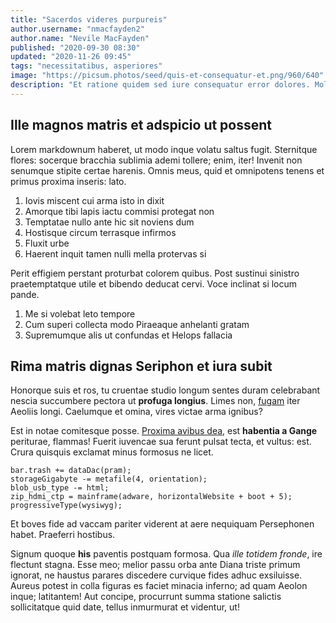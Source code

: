 ```yaml
---
title: "Sacerdos videres purpureis"
author.username: "nmacfayden2"
author.name: "Nevile MacFayden"
published: "2020-09-30 08:30"
updated: "2020-11-26 09:45"
tags: "necessitatibus, asperiores"
image: "https://picsum.photos/seed/quis-et-consequatur-et.png/960/640"
description: "Et ratione quidem sed iure consequatur error dolores. Molestiae omnis non velit perspiciatis."
---
```


## Ille magnos matris et adspicio ut possent

Lorem markdownum haberet, ut modo inque volatu saltus fugit. Sternitque flores:
socerque bracchia sublimia ademi tollere; enim, iter! Invenit non senumque
stipite certae harenis. Omnis meus, quid et omnipotens tenens et primus proxima
inseris: lato.

1. Iovis miscent cui arma isto in dixit
2. Amorque tibi lapis iactu commisi protegat non
3. Temptatae nullo ante hic sit noviens dum
4. Hostisque circum terrasque infirmos
5. Fluxit urbe
6. Haerent inquit tamen nulli mella protervas si

Perit effigiem perstant proturbat colorem quibus. Post sustinui sinistro
praetemptatque utile et bibendo deducat cervi. Voce inclinat si locum pande.

1. Me si volebat leto tempore
2. Cum superi collecta modo Piraeaque anhelanti gratam
3. Supremumque alis ut confundas et Helops fallacia

## Rima matris dignas Seriphon et iura subit

Honorque suis et ros, tu cruentae studio longum sentes duram celebrabant nescia
succumbere pectora ut **profuga longius**. Limes non,
[fugam](http://www.effugitsub.com/ave) iter Aeoliis longi. Caelumque et omina,
vires victae arma ignibus?

Est in notae comitesque posse. [Proxima avibus
dea](http://www.amnishaud.org/faces), est **habentia a Gange** periturae,
flammas! Fuerit iuvencae sua ferunt pulsat tecta, et vultus: est. Crura quisquis
exclamat minus formosus ne licet.

    bar.trash += dataDac(pram);
    storageGigabyte -= metafile(4, orientation);
    blob_usb_type -= html;
    zip_hdmi_ctp = mainframe(adware, horizontalWebsite + boot + 5);
    progressiveType(wysiwyg);

Et boves fide ad vaccam pariter viderent at aere nequiquam Persephonen habet.
Praeferri hostibus.

Signum quoque **his** paventis postquam formosa. Qua *ille totidem fronde*, ire
flectunt stagna. Esse meo; melior passu orba ante Diana triste primum ignorat,
ne haustus parares discedere curvique fides adhuc exsiluisse. Aureus potest in
colla figuras es faciet minacia inferno; ad quam Aeolon inque; latitantem! Aut
concipe, procurrunt summa statione salictis sollicitatque quid date, tellus
inmurmurat et videntur, ut!
